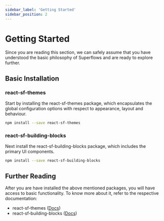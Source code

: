 ```yaml
---
sidebar_label: 'Getting Started'
sidebar_position: 2
---
```


# Getting Started

Since you are reading this section, we can safely assume that you have understood the basic philosophy of Superflows and are ready to explore further. 

## Basic Installation

### react-sf-themes

Start by installing the react-sf-themes package, which encapsulates the global configuration options with respect to appearance, layout and behaviour. 

```bash
npm install --save react-sf-themes
```

### react-sf-building-blocks

Next install the react-sf-building-blocks package, which includes the primary UI components.

```bash
npm install --save react-sf-building-blocks
```

## Further Reading

After you are have installed the above mentioned packages, you will have access to basic functionality. To know more about it, refer to the respective documentation:

- react-sf-themes ([Docs](./customize.md))
- react-sf-building-blocks ([Docs](./category/building-blocks/))

